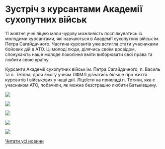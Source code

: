 # Зустріч з курсантами Академії сухопутних військ



11 жовтня учні ліцею мали чудову можливість поспілкуватись із молодими курсантами, які навчаються в Академії сухопутних військ ім. Петра Сагайдачного. Частина курсантів уже встигла стати учасниками бойових дій в АТО. Ці молоді люди, ділячись своїм досвідом, спонукають наше молоде покоління вміти виборювати свої права та любити свою країну.


Курсанти Академії сухопутних військ ім. Петра Сагайдачного, п. Василь та п. Тетяна, дали змогу учням ЛФМЛ дізнатись більше про життя курсантів і військових у наші дні. Ліцеїсти на прикладі п. Тетяни, яка є учасником АТО, побачили, як можна безстрашно любити Батьківщину.

![](/images/blog/зустріч-з-курсантами-академії-сухопутних-військ/urok1.jpg)



![](/images/blog/зустріч-з-курсантами-академії-сухопутних-військ/urok2.jpg)



![](/images/blog/зустріч-з-курсантами-академії-сухопутних-військ/urok5.jpg)



![](/images/blog/зустріч-з-курсантами-академії-сухопутних-військ/urok4.jpg)



![](/images/blog/зустріч-з-курсантами-академії-сухопутних-військ/urok3.jpg)





[](/)[](/)


[Читати усі новини](/news)

